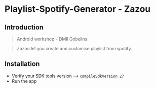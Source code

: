 # Playlist-Spotify-Generator - Zazou

## Introduction

> Android workshop - DMII Gobelins

> Zazou let you create and customise playlist from spotify.


## Installation

- Verify your SDK tools version --> ```compileSdkVersion 27```
- Run the app
